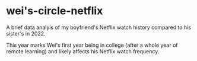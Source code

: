 # wei's-circle-netflix

A brief data analyis of my boyfriend's Netflix watch history compared to his sister's in 2022.

This year marks Wei's first year being in college (after a whole year of remote learning) and likely affects his Netflix watch frequency.
